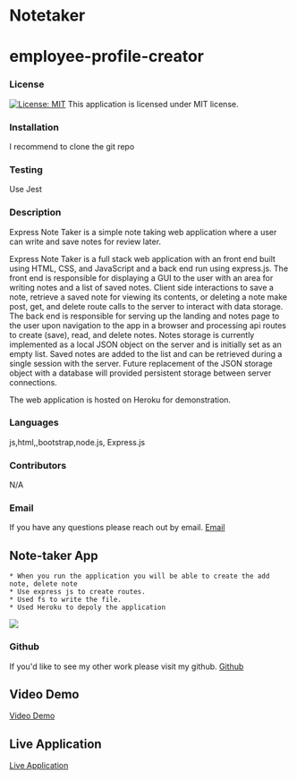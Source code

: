 # Notetaker

# employee-profile-creator
   
  ### License
  [![License: MIT](https://img.shields.io/badge/License-MIT-yellow.svg)](https://opensource.org/licenses/MIT)
  This application is licensed under MIT license.
  ### Installation
  I recommend to clone the git repo
  ### Testing
  Use Jest
  ### Description
  Express Note Taker is a simple note taking web application where a user can write and save notes for review later.

 Express Note Taker is a full stack web application with an front end built using HTML, CSS, and JavaScript and a back end run using express.js. The front end is  responsible for displaying a GUI to the user with an area for writing notes and a list of saved notes. Client side interactions to save a note, retrieve a saved note for viewing its contents, or deleting a note make post, get, and delete route calls to the server to interact with data storage. The back end is responsible for serving up the landing and notes page to the user upon navigation to the app in a browser and processing api routes to create (save), read, and delete notes. Notes storage is currently implemented as a local JSON object on the server and is initially set as an empty list. Saved notes are added to the list and can be retrieved during a single session with the server. Future replacement of the JSON storage object with a database will provided persistent storage between server connections.

The web application is hosted on Heroku for demonstration.
  ### Languages
  js,html,,bootstrap,node.js, Express.js
  ### Contributors
  N/A
  ### Email
  If you have any questions please reach out by email. 
  [Email](shuklaprerana01@gmail.com)
  
 ## Note-taker App
    * When you run the application you will be able to create the add note, delete note
    * Use express js to create routes.
    * Used fs to write the file.
    * Used Heroku to depoly the application
    
    
![](./demo.PNG)
  
  ### Github
  If you'd like to see my other work please visit my github.
  [Github](https://github.com/Preranashukla/Notetaker.git)
  
  ## Video Demo
  [Video Demo](https://drive.google.com/file/d/1F7RFqpHaAbmBILUObKkZZt-K4-xp_Gl1/view)
  
  ## Live Application
  [Live Application](https://polar-hollows-33539.herokuapp.com/)
   
